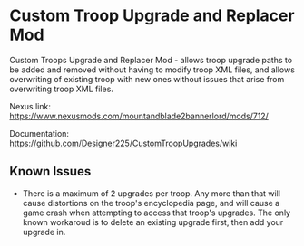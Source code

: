 # Custom Troop Upgrade and Replacer Mod
 Custom Troops Upgrade and Replacer Mod - allows troop upgrade paths to be added and removed without having to modify troop XML files, and allows overwriting of existing troop with new ones without issues that arise from overwriting troop XML files. 
 
 Nexus link: https://www.nexusmods.com/mountandblade2bannerlord/mods/712/
 
 Documentation: https://github.com/Designer225/CustomTroopUpgrades/wiki

## Known Issues
 * There is a maximum of 2 upgrades per troop. Any more than that will cause distortions on the troop's encyclopedia page, and will cause a game crash when attempting to access that troop's upgrades. The only known workaroud is to delete an existing upgrade first, then add your upgrade in.
